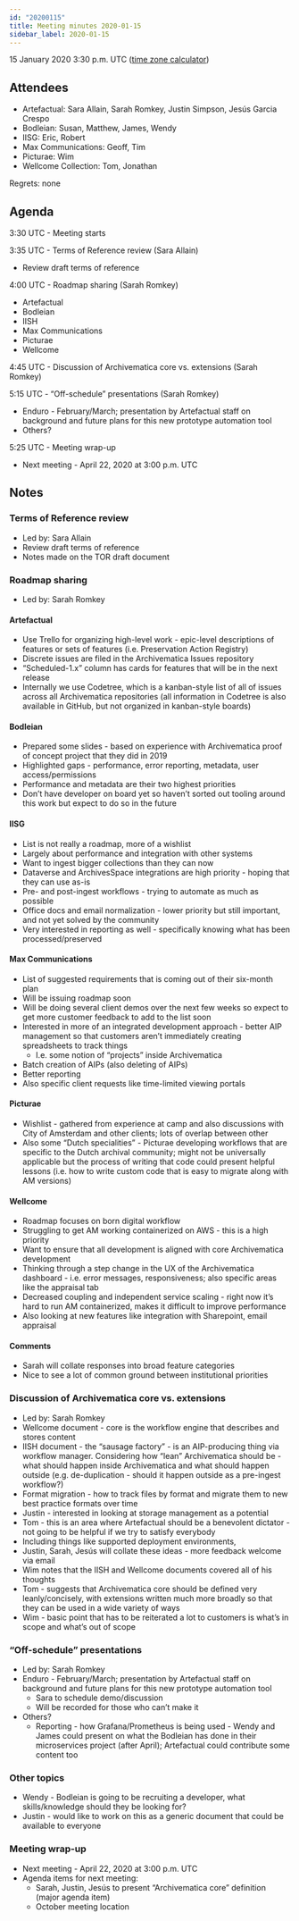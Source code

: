 ```yaml
---
id: "20200115"
title: Meeting minutes 2020-01-15
sidebar_label: 2020-01-15
---
```


15 January 2020
3:30 p.m. UTC  ([time zone calculator](http://bit.ly/2S67HY9))

## Attendees

* Artefactual: Sara Allain, Sarah Romkey, Justin Simpson, Jesús Garcia Crespo
* Bodleian: Susan, Matthew, James, Wendy
* IISG: Eric, Robert
* Max Communications: Geoff, Tim
* Picturae: Wim
* Wellcome Collection: Tom, Jonathan

Regrets: none

## Agenda

3:30 UTC - Meeting starts

3:35 UTC - Terms of Reference review (Sara Allain)
* Review draft terms of reference

4:00 UTC - Roadmap sharing (Sarah Romkey)
* Artefactual
* Bodleian
* IISH
* Max Communications
* Picturae
* Wellcome

4:45 UTC - Discussion of Archivematica core vs. extensions (Sarah Romkey)


5:15 UTC - “Off-schedule” presentations (Sarah Romkey)
* Enduro - February/March; presentation by Artefactual staff on background and future plans for this new prototype automation tool
* Others?

5:25 UTC - Meeting wrap-up
* Next meeting - April 22, 2020 at 3:00 p.m. UTC


## Notes

### Terms of Reference review

* Led by: Sara Allain
* Review draft terms of reference
* Notes made on the TOR draft document

### Roadmap sharing

* Led by: Sarah Romkey

#### Artefactual

* Use Trello for organizing high-level work - epic-level descriptions of features or sets of features (i.e. Preservation Action Registry)
* Discrete issues are filed in the Archivematica Issues repository
* “Scheduled-1.x” column has cards for features that will be in the next release
* Internally we use Codetree, which is a kanban-style list of all of issues across all Archivematica repositories (all information in Codetree is also available in GitHub, but not organized in kanban-style boards)

#### Bodleian

* Prepared some slides - based on experience with Archivematica proof of concept project that they did in 2019
* Highlighted gaps - performance, error reporting, metadata, user access/permissions
* Performance and metadata are their two highest priorities
* Don’t have developer on board yet so haven’t sorted out tooling around this work but expect to do so in the future

#### IISG

* List is not really a roadmap, more of a wishlist
* Largely about performance and integration with other systems
* Want to ingest bigger collections than they can now
* Dataverse and ArchivesSpace integrations are high priority - hoping that they can use as-is
* Pre- and post-ingest workflows - trying to automate as much as possible
* Office docs and email normalization - lower priority but still important, and not yet solved by the community
* Very interested in reporting as well - specifically knowing what has been processed/preserved

#### Max Communications

* List of suggested requirements that is coming out of their six-month plan
* Will be issuing roadmap soon
* Will be doing several client demos over the next few weeks so expect to get more customer feedback to add to the list soon
* Interested in more of an integrated development approach - better AIP management so that customers aren’t immediately creating spreadsheets to track things
  * I.e. some notion of “projects” inside Archivematica
* Batch creation of AIPs (also deleting of AIPs)
* Better reporting
* Also specific client requests like time-limited viewing portals

#### Picturae

* Wishlist - gathered from experience at camp and also discussions with City of Amsterdam and other clients; lots of overlap between other
* Also some “Dutch specialities” - Picturae developing workflows that are specific to the Dutch archival community; might not be universally applicable but the process of writing that code could present helpful lessons (i.e. how to write custom code that is easy to migrate along with AM versions)

#### Wellcome

* Roadmap focuses on born digital workflow
* Struggling to get AM working containerized on AWS - this is a high priority
* Want to ensure that all development is aligned with core Archivematica development
* Thinking through a step change in the UX of the Archivematica dashboard - i.e. error messages, responsiveness; also specific areas like the appraisal tab
* Decreased coupling and independent service scaling - right now it’s hard to run AM containerized, makes it difficult to improve performance
* Also looking at new features like integration with Sharepoint, email appraisal

#### Comments

* Sarah will collate responses into broad feature categories
* Nice to see a lot of common ground between institutional priorities

### Discussion of Archivematica core vs. extensions

* Led by: Sarah Romkey
* Wellcome document - core is the workflow engine that describes and stores content
* IISH document - the “sausage factory” - is an AIP-producing thing via workflow manager. Considering how “lean” Archivematica should be - what should happen inside Archivematica and what should happen outside (e.g. de-duplication - should it happen outside as a pre-ingest workflow?)
* Format migration - how to track files by format and migrate them to new best practice formats over time
* Justin - interested in looking at storage management as a potential
* Tom - this is an area where Artefactual should be a benevolent dictator - not going to be helpful if we try to satisfy everybody
* Including things like supported deployment environments,
* Justin, Sarah, Jesús will collate these ideas - more feedback welcome via email
* Wim notes that the IISH and Wellcome documents covered all of his thoughts
* Tom - suggests that Archivematica core should be defined very leanly/concisely, with extensions written much more broadly so that they can be used in a wide variety of ways
* Wim - basic point that has to be reiterated a lot to customers is what’s in scope and what’s out of scope

### “Off-schedule” presentations

* Led by: Sarah Romkey
* Enduro - February/March; presentation by Artefactual staff on background and future plans for this new prototype automation tool
  * Sara to schedule demo/discussion
  * Will be recorded for those who can’t make it
* Others?
  * Reporting - how Grafana/Prometheus is being used - Wendy and James could present on what the Bodleian has done in their microservices project (after April); Artefactual could contribute some content too

### Other topics
* Wendy - Bodleian is going to be recruiting a developer, what skills/knowledge should they be looking for?
* Justin - would like to work on this as a generic document that could be available to everyone

### Meeting wrap-up
* Next meeting - April 22, 2020 at 3:00 p.m. UTC
* Agenda items for next meeting:
  * Sarah, Justin, Jesús to present “Archivematica core” definition (major agenda item)
  * October meeting location
